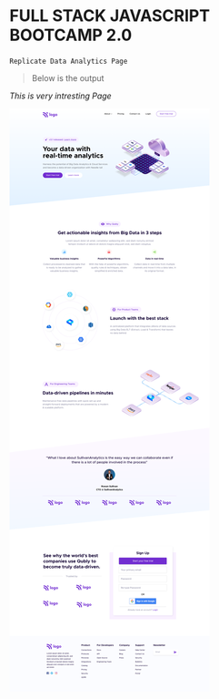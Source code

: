 # FULL STACK JAVASCRIPT BOOTCAMP 2.0

`Replicate Data Analytics Page`

>Below is the output

_This is very intresting Page_

![Project 6](./Data%20Analytics%20Landing%20page.png)
